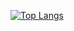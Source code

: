 [![Top Langs](https://github-readme-stats.vercel.app/api/top-langs/?username=Gabriel-Silva-7)](https://github.com/anuraghazra/github-readme-stats) 


